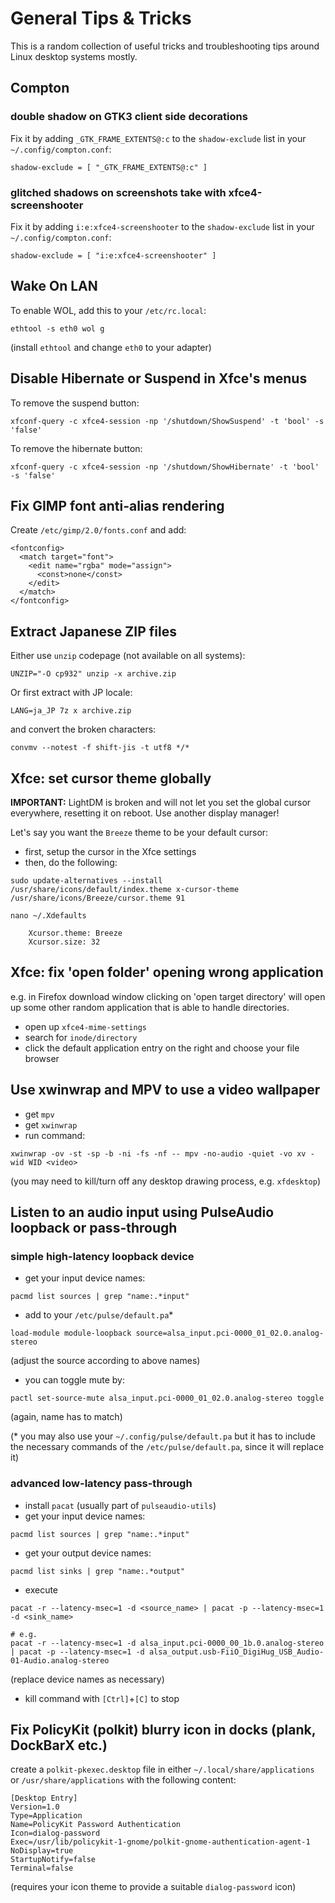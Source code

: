 # General Tips & Tricks

This is a random collection of useful tricks and troubleshooting tips around Linux desktop systems mostly.

## Compton

### double shadow on GTK3 client side decorations

Fix it by adding `_GTK_FRAME_EXTENTS@:c` to the `shadow-exclude` list in your `~/.config/compton.conf`:

```
shadow-exclude = [ "_GTK_FRAME_EXTENTS@:c" ]
```

### glitched shadows on screenshots take with xfce4-screenshooter

Fix it by adding `i:e:xfce4-screenshooter` to the `shadow-exclude` list in your `~/.config/compton.conf`:

```
shadow-exclude = [ "i:e:xfce4-screenshooter" ]
```

## Wake On LAN

To enable WOL, add this to your `/etc/rc.local`:
```
ethtool -s eth0 wol g
```
(install `ethtool` and change `eth0` to your adapter)


## Disable Hibernate or Suspend in Xfce's menus

To remove the suspend button:
```
xfconf-query -c xfce4-session -np '/shutdown/ShowSuspend' -t 'bool' -s 'false'
```

To remove the hibernate button:
```
xfconf-query -c xfce4-session -np '/shutdown/ShowHibernate' -t 'bool' -s 'false'
```

## Fix GIMP font anti-alias rendering

Create `/etc/gimp/2.0/fonts.conf` and add:

```
<fontconfig>
  <match target="font">
    <edit name="rgba" mode="assign">
      <const>none</const>
    </edit>
  </match>
</fontconfig>
```

## Extract Japanese ZIP files

Either use `unzip` codepage (not available on all systems):
```
UNZIP="-O cp932" unzip -x archive.zip
```

Or first extract with JP locale:
```
LANG=ja_JP 7z x archive.zip
```

and convert the broken characters:
```
convmv --notest -f shift-jis -t utf8 */*
```

## Xfce: set cursor theme globally

**IMPORTANT:** LightDM is broken and will not let you set the global cursor everywhere, resetting it on reboot. Use another display manager!

Let's say you want the `Breeze` theme to be your default cursor:
- first, setup the cursor in the Xfce settings
- then, do the following:

```
sudo update-alternatives --install /usr/share/icons/default/index.theme x-cursor-theme /usr/share/icons/Breeze/cursor.theme 91

nano ~/.Xdefaults

	Xcursor.theme: Breeze 
	Xcursor.size: 32
```

## Xfce: fix 'open folder' opening wrong application

e.g. in Firefox download window clicking on 'open target directory' will open up some other random application that is able to handle directories.

- open up `xfce4-mime-settings`
- search for `inode/directory`
- click the default application entry on the right and choose your file browser

## Use xwinwrap and MPV to use a video wallpaper

- get `mpv`
- get `xwinwrap`
- run command:
```
xwinwrap -ov -st -sp -b -ni -fs -nf -- mpv -no-audio -quiet -vo xv -wid WID <video>
```
(you may need to kill/turn off any desktop drawing process, e.g. `xfdesktop`)

## Listen to an audio input using PulseAudio loopback or pass-through

### simple high-latency loopback device

- get your input device names:
```
pacmd list sources | grep "name:.*input"
```

- add to your `/etc/pulse/default.pa`*
```
load-module module-loopback source=alsa_input.pci-0000_01_02.0.analog-stereo
```

(adjust the source according to above names)

- you can toggle mute by:
```
pactl set-source-mute alsa_input.pci-0000_01_02.0.analog-stereo toggle
```

(again, name has to match)

(* you may also use your `~/.config/pulse/default.pa` but it has to include the necessary commands of the `/etc/pulse/default.pa`, since it will replace it)

### advanced low-latency pass-through

- install `pacat` (usually part of `pulseaudio-utils`)
- get your input device names:
```
pacmd list sources | grep "name:.*input"
```
- get your output device names:
```
pacmd list sinks | grep "name:.*output"
```
- execute
```
pacat -r --latency-msec=1 -d <source_name> | pacat -p --latency-msec=1 -d <sink_name>

# e.g.
pacat -r --latency-msec=1 -d alsa_input.pci-0000_00_1b.0.analog-stereo | pacat -p --latency-msec=1 -d alsa_output.usb-FiiO_DigiHug_USB_Audio-01-Audio.analog-stereo
```
(replace device names as necessary)
- kill command with `[Ctrl]`+`[C]` to stop


## Fix PolicyKit (polkit) blurry icon in docks (plank, DockBarX etc.)

create a `polkit-pkexec.desktop` file in either `~/.local/share/applications` or `/usr/share/applications` with the following content:
```
[Desktop Entry]
Version=1.0
Type=Application
Name=PolicyKit Password Authentication
Icon=dialog-password
Exec=/usr/lib/policykit-1-gnome/polkit-gnome-authentication-agent-1
NoDisplay=true
StartupNotify=false
Terminal=false
```
(requires your icon theme to provide a suitable `dialog-password` icon)
